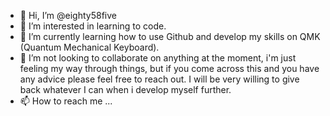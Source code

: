 - 👋 Hi, I’m @eighty58five
- 👀 I’m interested in learning to code.
- 🌱 I’m currently learning how to use Github and develop my skills on QMK (Quantum Mechanical Keyboard).
- 💞️ I’m not looking to collaborate on anything at the moment, i'm just feeling my way through things, but if you come across this and you have any advice please feel free to reach out. I will be very willing to give back whatever I can when i develop myself further.
- 📫 How to reach me ...

<!---
eighty58five/eighty58five is a ✨ special ✨ repository because its `README.md` (this file) appears on your GitHub profile.
You can click the Preview link to take a look at your changes.
--->
